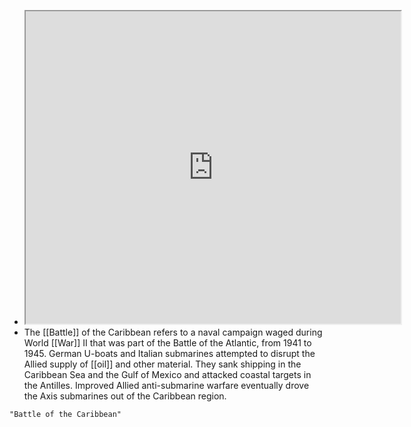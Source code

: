 - <iframe src="https://en.wikipedia.org/wiki/Battle_of_the_Caribbean" width="600" height="500" ></iframe>
- The [[Battle]] of the Caribbean refers to a naval campaign waged during World [[War]] II that was part of the Battle of the Atlantic, from 1941 to 1945. German U-boats and Italian submarines attempted to disrupt the Allied supply of [[oil]] and other material. They sank shipping in the Caribbean Sea and the Gulf of Mexico and attacked coastal targets in the Antilles. Improved Allied anti-submarine warfare eventually drove the Axis submarines out of the Caribbean region. 

```query
"Battle of the Caribbean"
```
